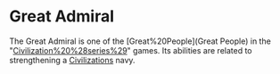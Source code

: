 # Great Admiral

The Great Admiral is one of the [Great%20People](Great People) in the "[Civilization%20%28series%29](Civilization)" games. Its abilities are related to strengthening a [Civilizations](civilization's) navy.